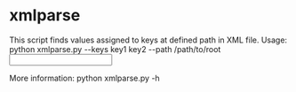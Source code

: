 # xmlparse

This script finds values assigned to keys at defined path in XML file. Usage: python xmlparse.py --keys key1 key2 --path /path/to/root <input file>

More information: python xmlparse.py -h